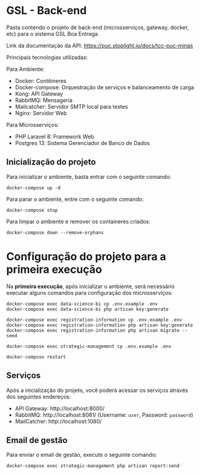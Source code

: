 # GSL - Back-end

Pasta contendo o projeto de back-end (microsserviços, gateway, docker, etc) para o sistema GSL Boa Entrega.

Link da documentação da API: https://puc.stoplight.io/docs/tcc-puc-minas

Principais tecnologias utilizadas:

Para Ambiente:
- Docker: Contêineres 
- Docker-compose: Orquestração de serviços e balanceamento de carga
- Kong: API Gateway
- RabbitMQ: Mensageria
- Mailcatcher: Servidor SMTP local para testes
- Nginx: Servidor Web

Para Microsserviços:
- PHP Laravel 8: Framework Web
- Postgres 13: Sistema Gerenciador de Banco de Dados

## Inicialização do projeto
Para inicializar o ambiente, basta entrar com o seguinte comando:
```shell
docker-compose up -d
```

Para parar o ambiente, entre com o seguinte comando:
```shell
docker-compose stop
```

Para limpar o ambiente e remover os containeres criados:
```shell
docker-compose down --remove-orphans
```

# Configuração do projeto para a primeira execução
Na **primeira execução**, após inicializar o ambiente, será necessário executar alguns comandos para configuração dos microsserviços:
```shell
docker-compose exec data-science-bi cp .env.example .env
docker-compose exec data-science-bi php artisan key:generate

docker-compose exec registration-information cp .env.example .env
docker-compose exec registration-information php artisan key:generate
docker-compose exec registration-information php artisan migrate --seed

docker-compose exec strategic-management cp .env.example .env

docker-compose restart
```

## Serviços
Após a inicialização do projeto, você poderá acessar os serviços através dos seguintes endereços:
- API Gateway: http://localhost:8000/
- RabbitMQ: http://localhost:8081/ (Username: `user`, Password: `password`)
- MailCatcher: http://localhost:1080/

## Email de gestão
Para enviar o email de gestão, execute o seguinte comando:

```shell
docker-compose exec strategic-management php artisan report:send
```
